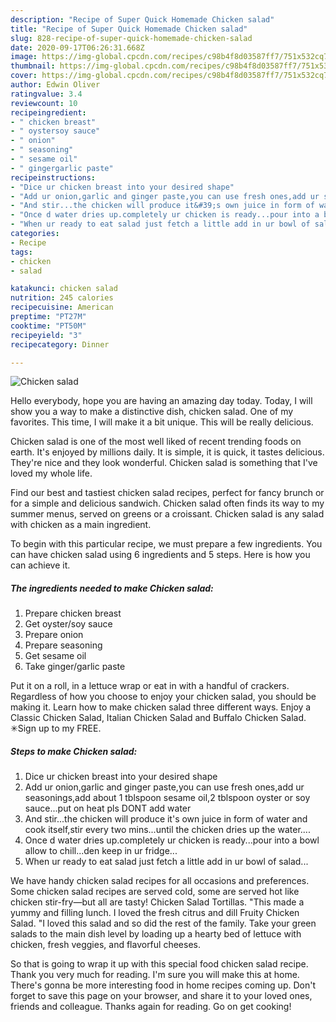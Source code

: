 ```yaml
---
description: "Recipe of Super Quick Homemade Chicken salad"
title: "Recipe of Super Quick Homemade Chicken salad"
slug: 828-recipe-of-super-quick-homemade-chicken-salad
date: 2020-09-17T06:26:31.668Z
image: https://img-global.cpcdn.com/recipes/c98b4f8d03587ff7/751x532cq70/chicken-salad-recipe-main-photo.jpg
thumbnail: https://img-global.cpcdn.com/recipes/c98b4f8d03587ff7/751x532cq70/chicken-salad-recipe-main-photo.jpg
cover: https://img-global.cpcdn.com/recipes/c98b4f8d03587ff7/751x532cq70/chicken-salad-recipe-main-photo.jpg
author: Edwin Oliver
ratingvalue: 3.4
reviewcount: 10
recipeingredient:
- " chicken breast"
- " oystersoy sauce"
- " onion"
- " seasoning"
- " sesame oil"
- " gingergarlic paste"
recipeinstructions:
- "Dice ur chicken breast into your desired shape"
- "Add ur onion,garlic and ginger paste,you can use fresh ones,add ur seasonings,add about 1 tblspoon sesame oil,2 tblspoon oyster or soy sauce...put on heat pls DONT add water"
- "And stir...the chicken will produce it&#39;s own juice in form of water and cook itself,stir every two mins...until the chicken dries up the water...."
- "Once d water dries up.completely ur chicken is ready...pour into a bowl allow to chill...den keep in ur fridge..."
- "When ur ready to eat salad just fetch a little add in ur bowl of salad..."
categories:
- Recipe
tags:
- chicken
- salad

katakunci: chicken salad 
nutrition: 245 calories
recipecuisine: American
preptime: "PT27M"
cooktime: "PT50M"
recipeyield: "3"
recipecategory: Dinner

---
```



![Chicken salad](https://img-global.cpcdn.com/recipes/c98b4f8d03587ff7/751x532cq70/chicken-salad-recipe-main-photo.jpg)

Hello everybody, hope you are having an amazing day today. Today, I will show you a way to make a distinctive dish, chicken salad. One of my favorites. This time, I will make it a bit unique. This will be really delicious.

Chicken salad is one of the most well liked of recent trending foods on earth. It's enjoyed by millions daily. It is simple, it is quick, it tastes delicious. They're nice and they look wonderful. Chicken salad is something that I've loved my whole life.

Find our best and tastiest chicken salad recipes, perfect for fancy brunch or for a simple and delicious sandwich. Chicken salad often finds its way to my summer menus, served on greens or a croissant. Chicken salad is any salad with chicken as a main ingredient.


To begin with this particular recipe, we must prepare a few ingredients. You can have chicken salad using 6 ingredients and 5 steps. Here is how you can achieve it.

<!--inarticleads1-->

##### The ingredients needed to make Chicken salad:

1. Prepare  chicken breast
1. Get  oyster/soy sauce
1. Prepare  onion
1. Prepare  seasoning
1. Get  sesame oil
1. Take  ginger/garlic paste


Put it on a roll, in a lettuce wrap or eat in with a handful of crackers. Regardless of how you choose to enjoy your chicken salad, you should be making it. Learn how to make chicken salad three different ways. Enjoy a Classic Chicken Salad, Italian Chicken Salad and Buffalo Chicken Salad. ✳︎Sign up to my FREE. 

<!--inarticleads2-->

##### Steps to make Chicken salad:

1. Dice ur chicken breast into your desired shape
1. Add ur onion,garlic and ginger paste,you can use fresh ones,add ur seasonings,add about 1 tblspoon sesame oil,2 tblspoon oyster or soy sauce...put on heat pls DONT add water
1. And stir...the chicken will produce it&#39;s own juice in form of water and cook itself,stir every two mins...until the chicken dries up the water....
1. Once d water dries up.completely ur chicken is ready...pour into a bowl allow to chill...den keep in ur fridge...
1. When ur ready to eat salad just fetch a little add in ur bowl of salad...


We have handy chicken salad recipes for all occasions and preferences. Some chicken salad recipes are served cold, some are served hot like chicken stir-fry—but all are tasty! Chicken Salad Tortillas. &#34;This made a yummy and filling lunch. I loved the fresh citrus and dill Fruity Chicken Salad. &#34;I loved this salad and so did the rest of the family. Take your green salads to the main dish level by loading up a hearty bed of lettuce with chicken, fresh veggies, and flavorful cheeses. 

So that is going to wrap it up with this special food chicken salad recipe. Thank you very much for reading. I'm sure you will make this at home. There's gonna be more interesting food in home recipes coming up. Don't forget to save this page on your browser, and share it to your loved ones, friends and colleague. Thanks again for reading. Go on get cooking!
